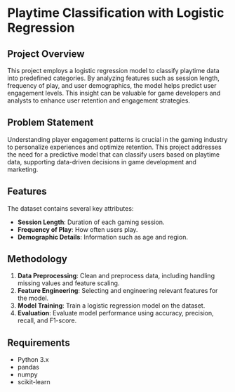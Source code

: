 # Playtime Classification with Logistic Regression

## Project Overview

This project employs a logistic regression model to classify playtime data into predefined categories. By analyzing features such as session length, frequency of play, and user demographics, the model helps predict user engagement levels. This insight can be valuable for game developers and analysts to enhance user retention and engagement strategies.

## Problem Statement

Understanding player engagement patterns is crucial in the gaming industry to personalize experiences and optimize retention. This project addresses the need for a predictive model that can classify users based on playtime data, supporting data-driven decisions in game development and marketing.

## Features

The dataset contains several key attributes:
- **Session Length**: Duration of each gaming session.
- **Frequency of Play**: How often users play.
- **Demographic Details**: Information such as age and region.

## Methodology

1. **Data Preprocessing**: Clean and preprocess data, including handling missing values and feature scaling.
2. **Feature Engineering**: Selecting and engineering relevant features for the model.
3. **Model Training**: Train a logistic regression model on the dataset.
4. **Evaluation**: Evaluate model performance using accuracy, precision, recall, and F1-score.

## Requirements

- Python 3.x
- pandas
- numpy
- scikit-learn

